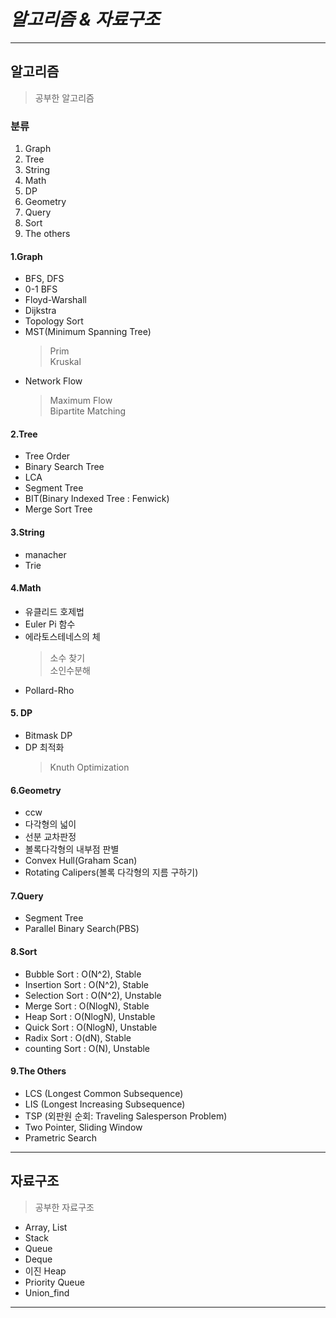 # *알고리즘 & 자료구조*

**************************************************************************
## 알고리즘
> 공부한 알고리즘

### 분류
1. Graph
2. Tree
3. String
4. Math
5. DP
6. Geometry
7. Query
8. Sort
9. The others

#### 1.Graph
* BFS, DFS
* 0-1 BFS
* Floyd-Warshall
* Dijkstra 
* Topology Sort
* MST(Minimum Spanning Tree)
    > Prim  
    > Kruskal   
* Network Flow
    > Maximum Flow  
    > Bipartite Matching

#### 2.Tree
* Tree Order
* Binary Search Tree
* LCA
* Segment Tree
* BIT(Binary Indexed Tree : Fenwick)
* Merge Sort Tree

#### 3.String
* manacher
* Trie

#### 4.Math
* 유클리드 호제법
* Euler Pi 함수
* 에라토스테네스의 체
    > 소수 찾기     
    > 소인수분해    
* Pollard-Rho

#### 5. DP
* Bitmask DP
* DP 최적화
    > Knuth Optimization    

#### 6.Geometry
* ccw
* 다각형의 넓이
* 선분 교차판정
* 볼록다각형의 내부점 판별
* Convex Hull(Graham Scan)
* Rotating Calipers(볼록 다각형의 지름 구하기)

#### 7.Query
* Segment Tree
* Parallel Binary Search(PBS)

#### 8.Sort
* Bubble Sort : O(N^2), Stable
* Insertion Sort : O(N^2), Stable
* Selection Sort : O(N^2), Unstable
* Merge Sort : O(NlogN), Stable
* Heap Sort : O(NlogN), Unstable
* Quick Sort : O(NlogN), Unstable
* Radix Sort : O(dN), Stable  
* counting Sort : O(N), Unstable

#### 9.The Others
* LCS (Longest Common Subsequence)
* LIS (Longest Increasing Subsequence)
* TSP (외판원 순회: Traveling Salesperson Problem)
* Two Pointer, Sliding Window
* Prametric Search

**************************************************************************
## 자료구조
> 공부한 자료구조

* Array, List
* Stack
* Queue
* Deque
* 이진 Heap
* Priority Queue
* Union_find

**************************************************************************
